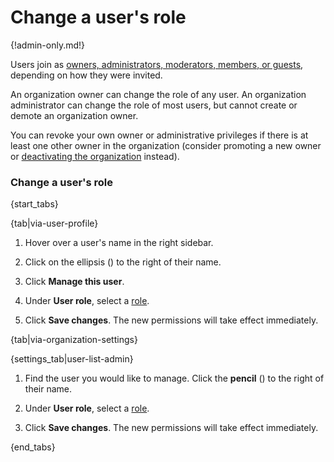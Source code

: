 # Change a user's role

{!admin-only.md!}

Users join as [owners, administrators, moderators, members, or
guests](/help/roles-and-permissions), depending on how they were
invited.

An organization owner can change the role of any user.  An
organization administrator can change the role of most users, but
cannot create or demote an organization owner.

You can revoke your own owner or administrative privileges if
there is at least one other owner in the organization (consider
promoting a new owner or [deactivating the
organization](/help/deactivate-your-organization) instead).

### Change a user's role

{start_tabs}

{tab|via-user-profile}

1. Hover over a user's name in the right sidebar.

1. Click on the ellipsis (<i class="aloha-icon aloha-icon-ellipsis-v-solid"></i>)
   to the right of their name.

1. Click **Manage this user**.

1. Under **User role**, select a [role](/help/roles-and-permissions).

1. Click **Save changes**. The new permissions will take effect immediately.

{tab|via-organization-settings}

{settings_tab|user-list-admin}

1. Find the user you would like to manage. Click the **pencil**
   (<i class="fa fa-pencil"></i>) to the right of their name.

1. Under **User role**, select a [role](/help/roles-and-permissions).

1. Click **Save changes**. The new permissions will take effect immediately.

{end_tabs}
